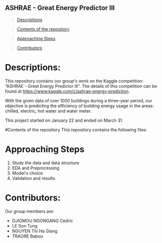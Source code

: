 ## ASHRAE - Great Energy Predictor III



> [Descriptions](#pd)

> [Contents of the repository](#conte)

> [Approaching Steps](#pd)

> [Contributors](#contri)


<a id="pd"></a>

# Descriptions: 
This repository contains our group's work on the Kaggle competition: “ASHRAE - Great Energy Predictor III”. The details of this competition can be found at https://www.kaggle.com/c/ashrae-energy-prediction.

With the given data of over 1000 buildings during a three-year period, our objective is predicting the efficiency of building energy usage in the areas: chilled, electric, hot water and water meter. 

This project started on January 22 and ended on March 31.

<a id="conte"></a>
#Contents of the repository
This repository contains the following files:


<a id="conte"></a>
# Approaching Steps

1. Study the data and data structure
2. EDA and Preprocessing
3. Model's choice
4. Validation and results

<a id="contri"></a>

# Contributors: 
Our group members are:
- DJIOMOU NGONGANG Cedric
- LE Son Tung
- NGUYEN Thi Ha Giang
- TRAORE Babou
